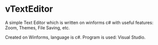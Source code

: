 # vTextEditor
A simple Text Editor which is written on winforms c# with useful features: Zoom, Themes, File Saving, etc.

Created on Winforms, language is c#. Program is used: Visual Studio.
